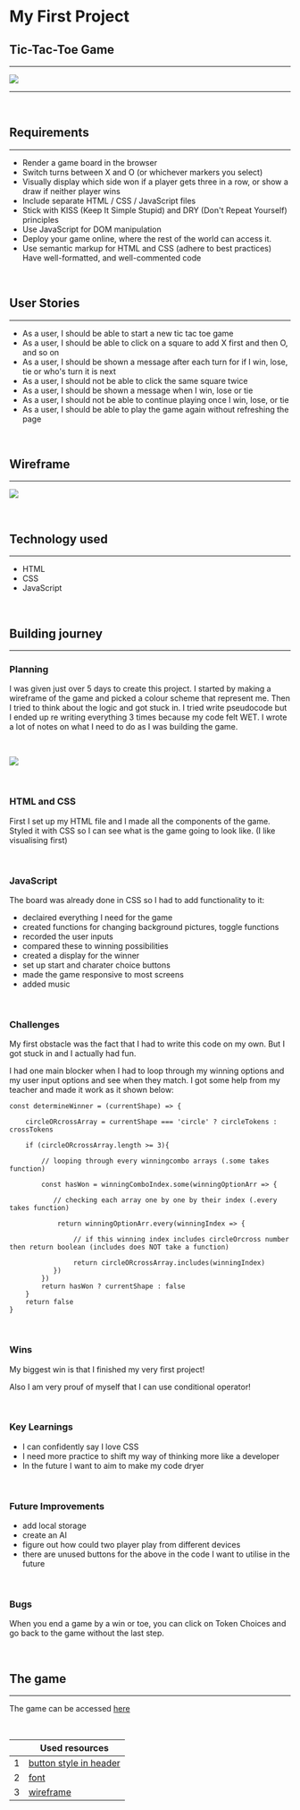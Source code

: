 # My First Project 

## **Tic-Tac-Toe Game**
***
![](/pictures/final_look_of_game.png)
***

<br>

## **Requirements**
***
- Render a game board in the browser
- Switch turns between X and O (or whichever markers you select)
- Visually display which side won if a player gets three in a row, or show a draw if neither player wins
- Include separate HTML / CSS / JavaScript files
- Stick with KISS (Keep It Simple Stupid) and DRY (Don't Repeat Yourself) principles
- Use JavaScript for DOM manipulation
- Deploy your game online, where the rest of the world can access it.
- Use semantic markup for HTML and CSS (adhere to best practices)
Have well-formatted, and well-commented code

<br>

## **User Stories** 
***
- As a user, I should be able to start a new tic tac toe game
- As a user, I should be able to click on a square to add X first and then O, and so on
- As a user, I should be shown a message after each turn for if I win, lose, tie or who's turn it is next
- As a user, I should not be able to click the same square twice
- As a user, I should be shown a message when I win, lose or tie
- As a user, I should not be able to continue playing once I win, lose, or tie
- As a user, I should be able to play the game again without refreshing the page

<br>

## **Wireframe**  
***
![](/pictures/wireframe.png)

<br>

## **Technology used**
***
- HTML
- CSS
- JavaScript

<br>

## **Building journey** 
***
### Planning
I was given just over 5 days to create this project. I started by making a wireframe of the game and picked a colour scheme that represent me. Then I tried to think about the logic and got stuck in. I tried write pseudocode but I ended up re writing everything 3 times because my code felt WET. I wrote a lot of notes on what I need to do as I was building the game.

<br>

![](/pictures/thinking-out-loud.png)

<br>

### **HTML and CSS**
First I set up my HTML file and I made all the components of the game. Styled it with CSS so I can see what is the game going to look like. (I like visualising first)

<br>

### **JavaScript**
The board was already done in CSS so I had to add functionality to it: 
- declaired everything I need for the game
- created functions for changing background pictures, toggle functions
- recorded the user inputs
- compared these to winning possibilities
- created a display for the winner
- set up start and charater choice buttons
- made the game responsive to most screens
- added music

<br>

### **Challenges**
My first obstacle was the fact that I had to write this code on my own. But I got stuck in and I actually had fun.

I had one main blocker when I had to loop through my winning options and my user input options and see when they match. I got some help from my teacher and made it work as it shown below:

```
const determineWinner = (currentShape) => {

    circleORcrossArray = currentShape === 'circle' ? circleTokens : crossTokens

    if (circleORcrossArray.length >= 3){

        // looping through every winningcombo arrays (.some takes function)

        const hasWon = winningComboIndex.some(winningOptionArr => {

           // checking each array one by one by their index (.every takes function)

            return winningOptionArr.every(winningIndex => {

                // if this winning index includes circleOrcross number then return boolean (includes does NOT take a function)

                return circleORcrossArray.includes(winningIndex)
           })
        }) 
        return hasWon ? currentShape : false 
    } 
    return false 
}
```

<br>

### **Wins**
My biggest win is that I finished my very first project! 

Also I am very prouf of myself that I can use conditional operator!

<br>

### **Key Learnings**
- I can confidently say I love CSS
- I need more practice to shift my way of thinking more like a developer
- In the future I want to aim to make my code dryer 

<br>

### **Future Improvements**
- add local storage
- create an AI
- figure out how could two player play from different devices
- there are unused buttons for the above in the code I want to utilise in the future

<br>

### **Bugs**
When you end a game by a win or toe, you can click on Token Choices and go back to the game without the last step.

<br>


## **The game**  
***
The game can be accessed [here](https://nonisaurus.github.io/tic-tac-toe/)

<br>

|| Used resources
| --- | --- |
| 1 | [button style in header](https://webgolovolomki.com/en/how-to-make-a-button-click-effect-in-css/) |
| 2 | [font](https://www.fontspace.com/category/bubbles#_=_) |
| 3 | [wireframe](https://www.canva.com/) |

